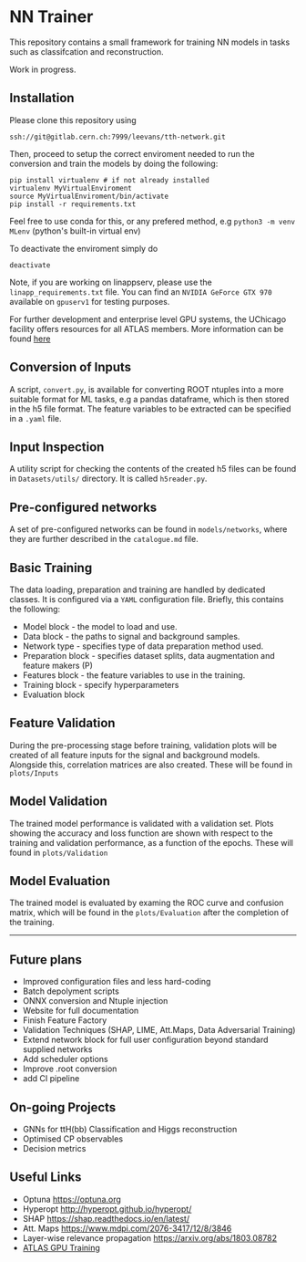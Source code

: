 # NN Trainer

This repository contains a small framework for training NN models in tasks such as classifcation and reconstruction.

Work in progress.

## Installation
Please clone this repository using

```
ssh://git@gitlab.cern.ch:7999/leevans/tth-network.git
```
Then, proceed to setup the correct enviroment needed to run the conversion and train the models by doing the following:
```
pip install virtualenv # if not already installed
virtualenv MyVirtualEnviroment
source MyVirtualEnviroment/bin/activate
pip install -r requirements.txt
```
Feel free to use conda for this, or any prefered method, e.g `python3 -m venv MLenv` (python's built-in virtual env)

To deactivate the enviroment simply do
```
deactivate
```
Note, if you are working on linappserv, please use the `linapp_requirements.txt` file. 
You can find an `NVIDIA GeForce GTX 970` available on `gpuserv1` for testing purposes.

For further development and enterprise level GPU systems, the UChicago facility offers resources for all ATLAS members. More information can be found [here](https://maniaclab.uchicago.edu/af-docs/)


## Conversion of Inputs
A script, `convert.py`, is available for converting ROOT ntuples into a more suitable format for ML tasks, e.g a pandas dataframe, which is then stored in the h5 file format. The feature variables to be extracted can be specified in a `.yaml` file.


## Input Inspection
A utility script for checking the contents of the created h5 files can be found in `Datasets/utils/` directory. It is called `h5reader.py`.

## Pre-configured networks
A set of pre-configured networks can be found in `models/networks`, where they are further described in the `catalogue.md` file.

## Basic Training
The data loading, preparation and training are handled by dedicated classes. It is configured via a `YAML` configuration file. Briefly, this contains the following:

- Model block - the model to load and use.
- Data block - the paths to signal and background samples.
- Network type - specifies type of data preparation method used.
- Preparation block - specifies dataset splits, data augmentation and feature makers (P)
- Features block - the feature variables to use in the training.
- Training block - specify hyperparameters
- Evaluation block

## Feature Validation
During the pre-processing stage before training, validation plots will be created of all feature inputs for the signal and background models. Alongside this, correlation matrices are also created. These will be found in `plots/Inputs`

## Model Validation
The trained model performance is validated with a validation set. Plots showing the accuracy and loss function are shown with respect to the training and validation performance, as a function of the epochs. These will found in `plots/Validation`

## Model Evaluation

The trained model is evaluated by examing the ROC curve and confusion matrix, which will be found in the `plots/Evaluation` after the completion of the training.

----

## Future plans

- Improved configuration files and less hard-coding
- Batch depolyment scripts
- ONNX conversion and Ntuple injection
- Website for full documentation
- Finish Feature Factory
- Validation Techniques (SHAP, LIME, Att.Maps, Data Adversarial Training)
- Extend network block for full user configuration beyond standard supplied networks
- Add scheduler options
- Improve .root conversion
- add CI pipeline

## On-going Projects

- GNNs for ttH(bb) Classification and Higgs reconstruction
- Optimised CP observables
- Decision metrics


## Useful Links

- Optuna https://optuna.org 
- Hyperopt http://hyperopt.github.io/hyperopt/
- SHAP https://shap.readthedocs.io/en/latest/
- Att. Maps https://www.mdpi.com/2076-3417/12/8/3846
- Layer-wise relevance propagation https://arxiv.org/abs/1803.08782
- [ATLAS GPU Training](https://indico.cern.ch/event/1331139/overview)
